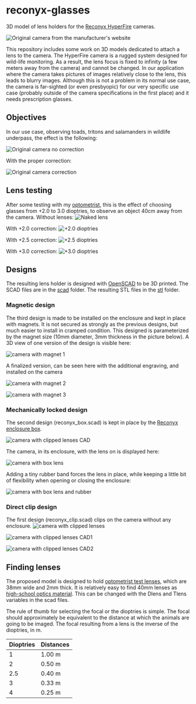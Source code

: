 # reconyx-glasses
3D model of lens holders for the [Reconyx HyperFire](https://www.reconyx.com/product/Outdoor_Series?gad_source=1) cameras.

![Original camera from the manufacturer's website](https://www.trailcampro.com/cdn/shop/products/reconyx_HF2_FA_420_400x.jpg?v=1637358072)

This repository includes some work on 3D models dedicated to attach a lens to the camera. The HyperFire camera is a rugged system designed for wild-life monitoring. As a result, the lens focus is fixed to infinity (a few meters away from the camera) and cannot be changed. In our application where the camera takes pictures of images relatively close to the lens, this leads to blurry images. Although this is not a problem in its normal use case, the camera is far-sighted (or even presbyopic) for our very specific use case (probably outside of the camera specifications in the first place) and it needs prescription glasses. 

## Objectives
In our use case, observing toads, tritons and salamanders in wildlife underpass, the effect is the following:

![Original camera no correction](images/field_no_correction.jpg)

With the proper correction:

![Original camera correction](images/field_50cm_2delta.jpg)

## Lens testing
After some testing with my [optometrist](https://www.remillyoptic.fr/), this is the effect of choosing glasses from +2.0 to 3.0 dioptries, to observe an object 40cm away from the camera.
Without lenses:
![Naked lens](images/RCNX0023.JPG)

With +2.0 correction:
![+2.0 dioptries](images/RCNX0066.JPG)

With +2.5 correction:
![+2.5 dioptries](images/RCNX0105.JPG)

With +3.0 correction:
![+3.0 dioptries](images/RCNX0135.JPG)

## Designs
The resulting lens holder is designed with [OpenSCAD](https://openscad.org/) to be 3D printed. The SCAD files are in the [scad](scad) folder. The resulting STL files in the [stl](stl) folder.

### Magnetic design
The third design is made to be installed on the enclosure and kept in place with magnets. It is not secured as strongly as the previous designs, but much easier to install in cramped condition. This designed is parameterized by the magnet size (10mm diameter, 3mm thickness in the picture below). A 3D view of one version of the design is visible here: 

![camera with magnet 1](images/reconyx_magnets_1.png)

A finalized version, can be seen here with the additional engraving, and installed on the camera

![camera with magnet 2](images/IMG_20250224_162453.jpg)

![camera with magnet 3](images/IMG_20250220_101614.jpg)

### Mechanically locked design
The second design (reconyx_box.scad) is kept in place by the [Reconyx enclosure box](https://www.reconyx.com/product/HyperFire-2-Security-Enclosure).

![camera with clipped lenses CAD](images/reconyx_box_1.png)

The camera, in its enclosure, with the lens on is displayed here:

![camera with box lens](images/IMG_20250211_101950.jpg)

Adding a tiny rubber band forces the lens in place, while keeping a little bit of flexibility when opening or closing the enclosure:

![camera with box lens and rubber](images/IMG_20250211_140146.jpg)

### Direct clip design
The first design (reconyx_clip.scad) clips on the camera without any enclosure. 
![camera with clipped lenses](images/IMG_20250110_174113.jpg)

![camera with clipped lenses CAD1](images/reconyx_clip_1.png)

![camera with clipped lenses CAD2](images/reconyx_clip_2.png)


## Finding lenses

The proposed model is designed to hold [optometrist test lenses](https://fr.aliexpress.com/item/1703330056.html), which are 38mm wide and 2mm thick. It is relatively easy to find 40mm lenses as [high-school optics material](https://jeulin.com/ovio_fr/pr-323333.html). This can be changed with the Dlens and Tlens variables in the scad files. 

The rule of thumb for selecting the focal or the dioptries is simple. The focal should approximately be equivalent to the distance at which the animals are going to be imaged. The focal resulting from a lens is the inverse of the dioptries, in m. 

Dioptries | Distances
--- | ---
1 | 1.00 m
2 | 0.50 m
2.5 | 0.40 m
3 | 0.33 m
4 | 0.25 m




